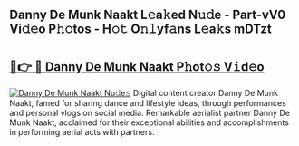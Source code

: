 ## Danny De Munk Naakt L𝚎a𝚔ed N𝚞𝚍e - Part-vV0 Vi𝚍𝚎o P𝚑𝚘tos - H𝚘𝚝 O𝚗𝚕yf𝚊ns L𝚎a𝚔s mDTzt

# <h2><a href="http://kf71d3.oniu.top/?m=Danny+De+Munk+Naakt">🔗👉 🔴 Danny De Munk Naakt P𝚑ot𝚘𝚜 V𝚒d𝚎o</a></h2>

[![Danny De Munk Naakt Nu𝚍e𝚜](https://i.imgur.com/0qMVB7G.gif)](http://kf71d3.oniu.top/?m=Danny+De+Munk+Naakt)
Digital content creator Danny De Munk Naakt, famed for sharing dance and lifestyle ideas, through performances and personal vlogs on social media. Remarkable aerialist partner Danny De Munk Naakt, acclaimed for their exceptional abilities and accomplishments in performing aerial acts with partners.  

